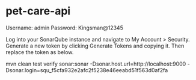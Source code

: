 # pet-care-api

Username: admin
Password: Kingsman@12345

Log into your SonarQube instance and navigate to My Account > Security.
Generate a new token by clicking Generate Tokens and copying it. Then replace the token as below.

mvn clean test verify sonar:sonar -Dsonar.host.url=http://localhost:9000 -Dsonar.login=squ_f5cfa932e2afc2f5238e46eeabd51f563d0af2fa